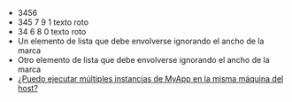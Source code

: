 - 3456
- 345 7 9
1 texto
roto
- 34 6 8 0
texto roto
- Un
elemento
de lista
que debe
envolverse
ignorando
el ancho
de la
marca
- Otro
elemento
de lista
que debe
envolverse
ignorando
el ancho
de la
marca
- [¿Puedo
ejecutar
múltiples
instancias
de MyApp
en la
misma
máquina
del host?](#puedo-ejecutar-multiples-instancias-de-myapp-en-la-misma-maquina-de-host)

